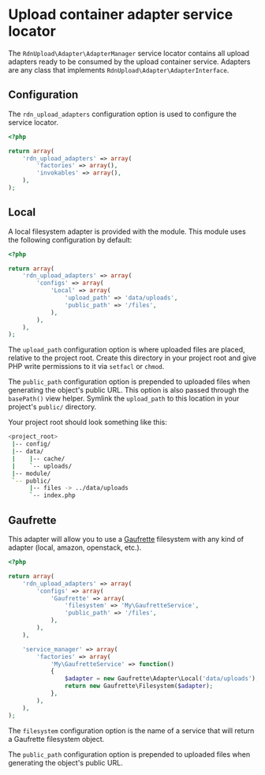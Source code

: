 Upload container adapter service locator
========================================

The `RdnUpload\Adapter\AdapterManager` service locator contains all upload adapters ready to be consumed by the upload container service. Adapters are any class that implements `RdnUpload\Adapter\AdapterInterface`.

## Configuration

The `rdn_upload_adapters` configuration option is used to configure the service locator.

~~~php
<?php

return array(
	'rdn_upload_adapters' => array(
		'factories' => array(),
		'invokables' => array(),
	),
);
~~~

## Local

A local filesystem adapter is provided with the module. This module uses the following configuration by default:

~~~php
<?php

return array(
	'rdn_upload_adapters' => array(
		'configs' => array(
			'Local' => array(
				'upload_path' => 'data/uploads',
				'public_path' => '/files',
			),
		),
	),
);
~~~

The `upload_path` configuration option is where uploaded files are placed, relative to the project root. Create this directory in your project root and give PHP write permissions to it via `setfacl` or `chmod`.

The `public_path` configuration option is prepended to uploaded files when generating the object's public URL. This option is also passed through the `basePath()` view helper. Symlink the `upload_path` to this location in your project's `public/` directory.

Your project root should look something like this:

~~~bash
<project_root>
 |-- config/
 |-- data/
 |    |-- cache/
 |    `-- uploads/
 |-- module/
 `-- public/
      |-- files -> ../data/uploads
      `-- index.php
~~~

## Gaufrette

This adapter will allow you to use a [Gaufrette](https://github.com/KnpLabs/Gaufrette) filesystem with any kind of adapter (local, amazon, openstack, etc.).

~~~php
<?php

return array(
	'rdn_upload_adapters' => array(
		'configs' => array(
			'Gaufrette' => array(
				'filesystem' => 'My\GaufretteService',
				'public_path' => '/files',
			),
		),
	),

	'service_manager' => array(
		'factories' => array(
			'My\GaufretteService' => function()
			{
				$adapter = new Gaufrette\Adapter\Local('data/uploads');
				return new Gaufrette\Filesystem($adapter);
			},
		),
	),
);
~~~

The `filesystem` configuration option is the name of a service that will return a Gaufrette filesystem object.

The `public_path` configuration option is prepended to uploaded files when generating the object's public URL.
